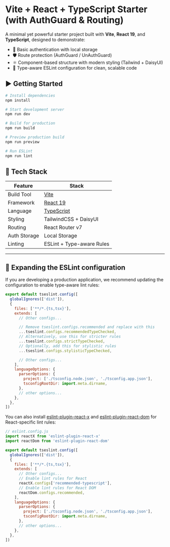 # Vite + React + TypeScript Starter (with AuthGuard & Routing)

A minimal yet powerful starter project built with **Vite**, **React 19**, and **TypeScript**, designed to demonstrate:

- 🔐 Basic authentication with local storage
- 🛡️ Route protection (AuthGuard / UnAuthGuard)
- ⚛️ Component-based structure with modern styling (Tailwind + DaisyUI)
- 🧠 Type-aware ESLint configuration for clean, scalable code

## ▶️ Getting Started

```bash
# Install dependencies
npm install

# Start development server
npm run dev

# Build for production
npm run build

# Preview production build
npm run preview

# Run ESLint
npm run lint
```

## 🚀 Tech Stack

| Feature      | Stack                         |
|--------------|-------------------------------|
| Build Tool   | [Vite](https://vitejs.dev/)   |
| Framework    | [React 19](https://react.dev/) |
| Language     | [TypeScript](https://www.typescriptlang.org/) |
| Styling      | TailwindCSS + DaisyUI         |
| Routing      | React Router v7               |
| Auth Storage | Local Storage               |
| Linting      | ESLint + Type-aware Rules     |

---


<!--
## 🧪 Config

This template provides a minimal setup to get React working in Vite with HMR and some ESLint rules.

Currently, two official plugins are available:

- [@vitejs/plugin-react](https://github.com/vitejs/vite-plugin-react/blob/main/packages/plugin-react) uses [Babel](https://babeljs.io/) for Fast Refresh
- [@vitejs/plugin-react-swc](https://github.com/vitejs/vite-plugin-react/blob/main/packages/plugin-react-swc) uses [SWC](https://swc.rs/) for Fast Refresh
-->

## 🧪 Expanding the ESLint configuration

If you are developing a production application, we recommend updating the configuration to enable type-aware lint rules:

```js
export default tseslint.config([
  globalIgnores(['dist']),
  {
    files: ['**/*.{ts,tsx}'],
    extends: [
      // Other configs...

      // Remove tseslint.configs.recommended and replace with this
      ...tseslint.configs.recommendedTypeChecked,
      // Alternatively, use this for stricter rules
      ...tseslint.configs.strictTypeChecked,
      // Optionally, add this for stylistic rules
      ...tseslint.configs.stylisticTypeChecked,

      // Other configs...
    ],
    languageOptions: {
      parserOptions: {
        project: ['./tsconfig.node.json', './tsconfig.app.json'],
        tsconfigRootDir: import.meta.dirname,
      },
      // other options...
    },
  },
])
```

You can also install [eslint-plugin-react-x](https://github.com/Rel1cx/eslint-react/tree/main/packages/plugins/eslint-plugin-react-x) and [eslint-plugin-react-dom](https://github.com/Rel1cx/eslint-react/tree/main/packages/plugins/eslint-plugin-react-dom) for React-specific lint rules:

```js
// eslint.config.js
import reactX from 'eslint-plugin-react-x'
import reactDom from 'eslint-plugin-react-dom'

export default tseslint.config([
  globalIgnores(['dist']),
  {
    files: ['**/*.{ts,tsx}'],
    extends: [
      // Other configs...
      // Enable lint rules for React
      reactX.configs['recommended-typescript'],
      // Enable lint rules for React DOM
      reactDom.configs.recommended,
    ],
    languageOptions: {
      parserOptions: {
        project: ['./tsconfig.node.json', './tsconfig.app.json'],
        tsconfigRootDir: import.meta.dirname,
      },
      // other options...
    },
  },
])
```

